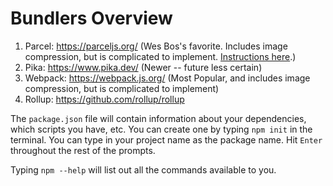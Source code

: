 # Bundlers Overview

1. Parcel: https://parceljs.org/ (Wes Bos's favorite.  Includes image compression, but is complicated to implement.  [Instructions here](https://github.com/toddcf/code-snippets/blob/master/bundlers/parcel.md).)
2. Pika: https://www.pika.dev/ (Newer -- future less certain)
3. Webpack: https://webpack.js.org/ (Most Popular, and includes image compression, but is complicated to implement)
4. Rollup: https://github.com/rollup/rollup

The `package.json` file will contain information about your dependencies, which scripts you have, etc.  You can create one by typing `npm init` in the terminal.  You can type in your project name as the package name.  Hit `Enter` throughout the rest of the prompts.

Typing `npm --help` will list out all the commands available to you.